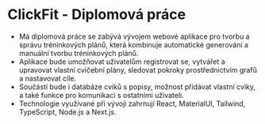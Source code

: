# ClickFit - Diplomová práce
- Má diplomová práce se zabývá vývojem webové aplikace pro tvorbu a správu tréninkových plánů, která kombinuje automatické generování a manuální tvorbu tréninkových plánů.
- Aplikace bude umožňovat uživatelům registrovat se, vytvářet a upravovat vlastní cvičební plány, sledovat pokroky prostřednictvím grafů a nastavovat cíle.
- Součástí bude i databáze cviků s popisy, možnost přidávat vlastní cviky, a také funkce pro komunikaci s ostatními uživateli.
- Technologie využívané při vývoji zahrnují React, MaterialUI, Tailwind, TypeScript, Node.js a Next.js.